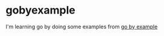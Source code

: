 # gobyexample
I'm learning go by doing some examples from [go by example](https://gobyexample.com/)

